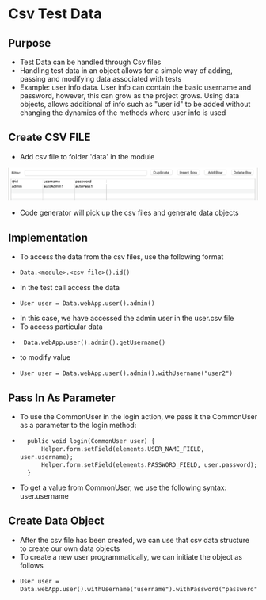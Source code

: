 # Csv Test Data

## Purpose

* Test Data can be handled through Csv files
* Handling test data in an object allows for a simple way of adding, passing and modifying data associated with tests
* Example: user info data. User info can contain the basic username and password, however, this can grow as the project grows. Using data objects, allows additional of info such as "user id" to be added without changing the dynamics of the methods where user info is used

## Create CSV FILE

* Add csv file to folder 'data' in the module

![user.csv](../.gitbook/assets/image%20%2822%29.png)

* Code generator will pick up the csv files and generate data objects

## Implementation

* To access the data from the csv files, use the following format
* ```text
  Data.<module>.<csv file>().id()
  ```
* In the test call access the data
* ```text
  User user = Data.webApp.user().admin()
  ```
* In this case, we have accessed the admin user in the user.csv file
* To access particular data
* ```text
   Data.webApp.user().admin().getUsername()
  ```
* to modify value
* ```text
  User user = Data.webApp.user().admin().withUsername("user2")
  ```

## Pass In As Parameter

* To use the CommonUser in the login action, we pass it the CommonUser as a parameter to the login method:
* ```text
  	public void login(CommonUser user) {
  		Helper.form.setField(elements.USER_NAME_FIELD, user.username);
  		Helper.form.setField(elements.PASSWORD_FIELD, user.password);
  	}
  ```

* To get a value from CommonUser, we use the following syntax: user.username

## Create Data Object

* After the csv file has been created, we can use that csv data structure to create our own data objects
* To create a new user programmatically, we can initiate the object as follows
* ```text
  User user = Data.webApp.user().withUsername("username").withPassword("password");
  ```

